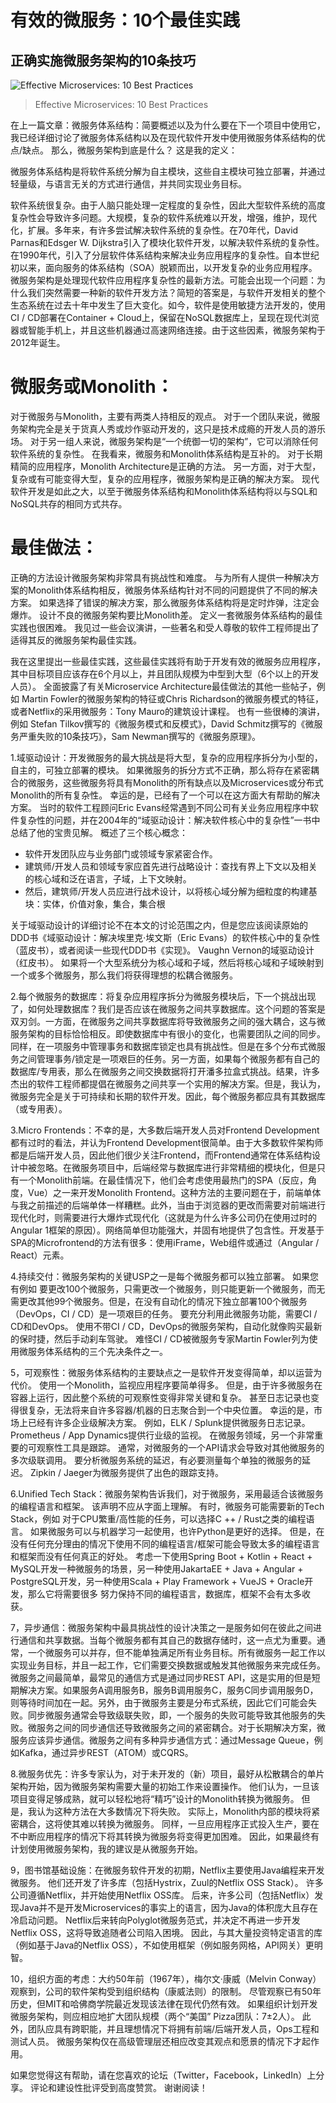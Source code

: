 # 有效的微服务：10个最佳实践
## 正确实施微服务架构的10条技巧
![Effective Microservices: 10 Best Practices](1*_xgCMK7sfxI8aPnm48E_Qg.jpeg)
> Effective Microservices: 10 Best Practices


在上一篇文章：微服务体系结构：简要概述以及为什么要在下一个项目中使用它，我已经详细讨论了微服务体系结构以及在现代软件开发中使用微服务体系结构的优点/缺点。 那么，微服务架构到底是什么？ 这是我的定义：

微服务体系结构是将软件系统分解为自主模块，这些自主模块可独立部署，并通过轻量级，与语言无关的方式进行通信，并共同实现业务目标。

软件系统很复杂。由于人脑只能处理一定程度的复杂性，因此大型软件系统的高度复杂性会导致许多问题。大规模，复杂的软件系统难以开发，增强，维护，现代化，扩展。多年来，有许多尝试解决软件系统的复杂性。在70年代，David Parnas和Edsger W. Dijkstra引入了模块化软件开发，以解决软件系统的复杂性。在1990年代，引入了分层软件体系结构来解决业务应用程序的复杂性。自本世纪初以来，面向服务的体系结构（SOA）脱颖而出，以开发复杂的业务应用程序。微服务架构是处理现代软件应用程序复杂性的最新方法。可能会出现一个问题：为什么我们突然需要一种新的软件开发方法？简短的答案是，与软件开发相关的整个生态系统在过去十年中发生了巨大变化。如今，软件是使用敏捷方法开发的，使用CI / CD部署在Container + Cloud上，保留在NoSQL数据库上，呈现在现代浏览器或智能手机上，并且这些机器通过高速网络连接。由于这些因素，微服务架构于2012年诞生。
# 微服务或Monolith：

对于微服务与Monolith，主要有两类人持相反的观点。 对于一个团队来说，微服务架构完全是关于货真人秀或炒作驱动开发的，这只是技术成瘾的开发人员的游乐场。 对于另一组人来说，微服务架构是“一个统御一切的架构”，它可以消除任何软件系统的复杂性。 在我看来，微服务和Monolith体系结构是互补的。 对于长期精简的应用程序，Monolith Architecture是正确的方法。 另一方面，对于大型，复杂或有可能变得大型，复杂的应用程序，微服务架构是正确的解决方案。 现代软件开发是如此之大，以至于微服务体系结构和Monolith体系结构将以与SQL和NoSQL共存的相同方式共存。
# 最佳做法：

正确的方法设计微服务架构非常具有挑战性和难度。 与为所有人提供一种解决方案的Monolith体系结构相反，微服务体系结构针对不同的问题提供了不同的解决方案。 如果选择了错误的解决方案，那么微服务体系结构将是定时炸弹，注定会爆炸。 设计不良的微服务架构要比Monolith差。 定义一套微服务体系结构的最佳实践也很困难。 我见过一些会议演讲，一些著名和受人尊敬的软件工程师提出了适得其反的微服务架构最佳实践。

我在这里提出一些最佳实践，这些最佳实践将有助于开发有效的微服务应用程序，其中目标项目应该存在6个月以上，并且团队规模为中型到大型（6个以上的开发人员）。 全面披露了有关Microservice Architecture最佳做法的其他一些帖子，例如 Martin Fowler的微服务架构的特征或Chris Richardson的微服务模式的特征，或者Netflix的采用微服务：Tony Mauro的建筑设计课程。 也有一些很棒的演讲，例如 Stefan Tilkov撰写的《微服务模式和反模式》，David Schmitz撰写的《微服务严重失败的10条技巧》，Sam Newman撰写的《微服务原理》。

1.域驱动设计：开发微服务的最大挑战是将大型，复杂的应用程序拆分为小型的，自主的，可独立部署的模块。 如果微服务的拆分方式不正确，那么将存在紧密耦合的微服务，这些微服务将具有Monolith的所有缺点以及Microservices或分布式Monolith的所有复杂性。 幸运的是，已经有了一个可以在这方面大有帮助的解决方案。 当时的软件工程顾问Eric Evans经常遇到不同公司有关业务应用程序中软件复杂性的问题，并在2004年的“域驱动设计：解决软件核心中的复杂性”一书中总结了他的宝贵见解。 概述了三个核心概念：
+ 软件开发团队应与业务部门或领域专家紧密合作。
+ 建筑师/开发人员和领域专家应首先进行战略设计：查找有界上下文以及相关的核心域和泛在语言，子域，上下文映射。
+ 然后，建筑师/开发人员应进行战术设计，以将核心域分解为细粒度的构建基块：实体，价值对象，集合，集合根

关于域驱动设计的详细讨论不在本文的讨论范围之内，但是您应该阅读原始的DDD书《域驱动设计：解决埃里克·埃文斯（Eric Evans）的软件核心中的复杂性（蓝皮书），或者阅读一些现代DDD书《实现》。 Vaughn Vernon的域驱动设计（红皮书）。 如果将一个大型系统分为核心域和子域，然后将核心域和子域映射到一个或多个微服务，那么我们将获得理想的松耦合微服务。

2.每个微服务的数据库：将复杂应用程序拆分为微服务模块后，下一个挑战出现了，如何处理数据库？我们是否应该在微服务之间共享数据库。这个问题的答案是双刃剑。一方面，在微服务之间共享数据库将导致微服务之间的强大耦合，这与微服务架构的目标恰恰相反。即使数据库中有很小的变化，也需要团队之间的同步。同样，在一项服务中管理事务和数据库锁定也具有挑战性。但是在多个分布式微服务之间管理事务/锁定是一项艰巨的任务。另一方面，如果每个微服务都有自己的数据库/专用表，那么在微服务之间交换数据将打开潘多拉盒式挑战。结果，许多杰出的软件工程师都提倡在微服务之间共享一个实用的解决方案。但是，我认为，微服务完全是关于可持续和长期的软件开发。因此，每个微服务都应具有其数据库（或专用表）。

3.Micro Frontends：不幸的是，大多数后端开发人员对Frontend Development都有过时的看法，并认为Frontend Development很简单。由于大多数软件架构师都是后端开发人员，因此他们很少关注Frontend，而Frontend通常在体系结构设计中被忽略。在微服务项目中，后端经常与数据库进行非常精细的模块化，但是只有一个Monolith前端。在最佳情况下，他们会考虑使用最热门的SPA（反应，角度，Vue）之一来开发Monolith Frontend。这种方法的主要问题在于，前端单体与我之前描述的后端单体一样糟糕。此外，当由于浏览器的更改而需要对前端进行现代化时，则需要进行大爆炸式现代化（这就是为什么许多公司仍在使用过时的Angular 1框架的原因）。网络简单但功能强大，并固有地提供了包含性。开发基于SPA的Microfrontend的方法有很多：使用iFrame，Web组件或通过（Angular / React）元素。

4.持续交付：微服务架构的关键USP之一是每个微服务都可以独立部署。 如果您有例如 要更改100个微服务，只需更改一个微服务，则只能更新一个微服务，而无需更改其他99个微服务。但是，在没有自动化的情况下独立部署100个微服务（DevOps，CI / CD）是一项艰巨的任务。 要充分利用此微服务功能，需要CI / CD和DevOps。 使用不带CI / CD，DevOps的微服务架构，自动化就像购买最新的保时捷，然后手动刹车驾驶。 难怪CI / CD被微服务专家Martin Fowler列为使用微服务体系结构的三个先决条件之一。

5，可观察性：微服务体系结构的主要缺点之一是软件开发变得简单，却以运营为代价。 使用一个Monolith，监视应用程序要简单得多。 但是，由于许多微服务在容器上运行，因此整个系统的可观察性变得非常关键和复杂。 甚至日志记录也变得很复杂，无法将来自许多容器/机器的日志聚合到一个中央位置。 幸运的是，市场上已经有许多企业级解决方案。 例如，ELK / Splunk提供微服务日志记录。 Prometheus / App Dynamics提供行业级的监视。 在微服务领域，另一个非常重要的可观察性工具是跟踪。 通常，对微服务的一个API请求会导致对其他微服务的多次级联调用。 要分析微服务系统的延迟，有必要测量每个单独的微服务的延迟。 Zipkin / Jaeger为微服务提供了出色的跟踪支持。

6.Unified Tech Stack：微服务架构告诉我们，对于微服务，采用最适合该微服务的编程语言和框架。 该声明不应从字面上理解。 有时，微服务可能需要新的Tech Stack，例如 对于CPU繁重/高性能的任务，可以选择C ++ / Rust之类的编程语言。 如果微服务可以与机器学习一起使用，也许Python是更好的选择。 但是，在没有任何充分理由的情况下使用不同的编程语言/框架可能会导致太多的编程语言和框架而没有任何真正的好处。 考虑一下使用Spring Boot + Kotlin + React + MySQL开发一种微服务的场景，另一种使用JakartaEE + Java + Angular + PostgreSQL开发，另一种使用Scala + Play Framework + VueJS + Oracle开发，那么它将需要很多 努力保持不同的编程语言，数据库，框架不会有太多收获。

7，异步通信：微服务架构中最具挑战性的设计决策之一是服务如何在彼此之间进行通信和共享数据。当每个微服务都有其自己的数据存储时，这一点尤为重要。通常，一个微服务可以并存，但不能单独满足所有业务目标。所有微服务一起工作以实现业务目标，并且一起工作，它们需要交换数据或触发其他微服务来完成任务。微服务之间最简单，最常见的通信方式是通过同步REST API，这是实用的但是短期解决方案。如果服务A调用服务B，服务B调用服务C，服务C同步调用服务D，则等待时间加在一起。另外，由于微服务主要是分布式系统，因此它们可能会失败。同步微服务通常会导致级联失败，即，一个服务的失败可能导致其他服务的失败。微服务之间的同步通信还导致微服务之间的紧密耦合。对于长期解决方案，微服务应该异步通信。微服务之间有多种异步通信方式：通过Message Queue，例如Kafka，通过异步REST（ATOM）或CQRS。

8.微服务优先：许多专家认为，对于未开发的（新）项目，最好从松散耦合的单片架构开始，因为微服务架构需要大量的初始工作来设置操作。 他们认为，一旦该项目变得足够成熟，就可以轻松地将“精巧”设计的Monolith转换为微服务。 但是，我认为这种方法在大多数情况下将失败。 实际上，Monolith内部的模块将紧密耦合，这将使其难以转换为微服务。 同样，一旦应用程序正式投入生产，要在不中断应用程序的情况下将其转换为微服务将变得更加困难。 因此，如果最终有计划使用微服务架构，我的建议是从微服务开始。

9，图书馆基础设施：在微服务软件开发的初期，Netflix主要使用Java编程来开发微服务。 他们还开发了许多库（包括Hystrix，Zuul的Netflix OSS Stack）。 许多公司遵循Netflix，并开始使用Netflix OSS库。 后来，许多公司（包括Netflix）发现Java并不是开发Microservices的事实上的语言，因为Java的体积庞大且存在冷启动问题。 Netflix后来转向Polyglot微服务范式，并决定不再进一步开发Netflix OSS，这将导致追随者公司陷入困境。 因此，与其大量投资特定语言的库（例如基于Java的Netflix OSS），不如使用框架（例如服务网格，API网关）更明智。

10，组织方面的考虑：大约50年前（1967年），梅尔文·康威（Melvin Conway）观察到，公司的软件架构受到组织结构（康威法则）的限制。 尽管观察已有50年历史，但MIT和哈佛商学院最近发现该法律在现代仍然有效。 如果组织计划开发微服务架构，则应相应地扩大团队规模（两个“美国” Pizza团队：7±2人）。 此外，团队应具有跨职能，并且理想情况下将拥有前端/后端开发人员，Ops工程和测试人员。 微服务架构仅在高级管理层还相应改变其观点和愿景的情况下才起作用。

如果您觉得这有帮助，请在您喜欢的论坛（Twitter，Facebook，LinkedIn）上分享。 评论和建设性批评受到高度赞赏。 谢谢阅读！
